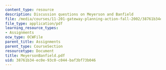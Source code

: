 ```yaml
---
content_type: resource
description: Discussion questions on Meyerson and Banfield
file: /media/courses/11-201-gateway-planning-action-fall-2002/38761b34ec0e93c0c044baf3bf73b046_MeyersonBanfield.pdf
file_type: application/pdf
learning_resource_types:
- Assignments
ocw_type: OCWFile
parent_title: Assignments
parent_type: CourseSection
resourcetype: Document
title: MeyersonBanfield.pdf
uid: 38761b34-ec0e-93c0-c044-baf3bf73b046
---
```

